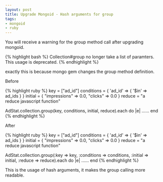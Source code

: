 ```yaml
---
layout: post
title: Upgrade Mongoid - Hash arguments for group
tags:
- mongoid
- ruby
---
```

You will receive a warning for the group method call after upgrading mongoid.

{% highlight bash %}
Collection#group no longer take a list of paramters. This usage is deprecated.
{% endhighlight %}

exactly this is because mongo gem changes the group method definition.

Before

{% highlight ruby %}
key = ["ad_id"]
conditions = { 'ad_id' => { '$in' => ad_ids } }
initial = { "impressions" => 0.0, "clicks" => 0.0 }
reduce = "a reduce javascript function"

AdStat.collection.group(key, conditions, initial, reduce).each do |e|
  ......
end
{% endhighlight %}

After

{% highlight ruby %}
key = ["ad_id"]
conditions = { 'ad_id' => { '$in' => ad_ids } }
initial = { "impressions" => 0.0, "clicks" => 0.0 }
reduce = "a reduce javascript function"

AdStat.collection.group(:key => key, :conditions => conditions, :initial => initial, :reduce => reduce).each do |e|
  ......
end
{% endhighlight %}

This is the usage of hash arguments, it makes the group calling more readable.
